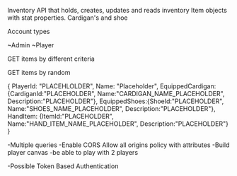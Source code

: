 Inventory API that holds, creates, updates and reads inventory Item objects with stat properties.  Cardigan's and shoe

 Account types

 ~Admin
 ~Player

GET items by different criteria 

GET items by random

{
  PlayerId: "PLACEHLOLDER",
  Name: "Placeholder",
  EquippedCardigan:{CardiganId:"PLACEHOLDER", Name:"CARDIGAN_NAME_PLACEHOLDER", Description:"PLACEHOLDER"},
  EquippedShoes:{ShoeId:"PLACEHOLDER", Name:"SHOES_NAME_PLACEHOLDER", Description:"PLACEHOLDER"},
  HandItem: {ItemId:"PLACEHOLDER", Name:"HAND_ITEM_NAME_PLACEHOLDER", Description:"PLACEHOLDER"}
}

-Multiple queries
-Enable CORS
  Allow all origins policy with attributes
-Build player canvas
-be able to play with 2 players




-Possible Token Based Authentication